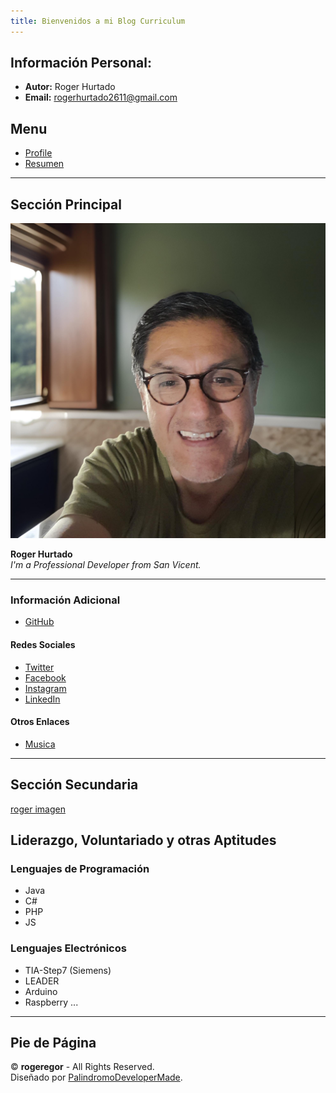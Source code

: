 ```yaml
---
title: Bienvenidos a mi Blog Curriculum
---
```


## Información Personal:
- **Autor:** Roger Hurtado
- **Email:** rogerhurtado2611@gmail.com


## Menu
- [Profile](README#)
- [Resumen](resume#)

---

## Sección Principal

![roger Background](assets/img/developer.jpeg)

**Roger Hurtado**  
*I'm a Professional Developer from San Vicent.*

---

### Información Adicional
- [GitHub](https://github.com/rogerhurtado/rogeregor)

#### Redes Sociales
- [Twitter](#)
- [Facebook](#)
- [Instagram](#)
- [LinkedIn](#)

#### Otros Enlaces
- [Musica](https://youtu.be/x89Gka8ZEWU?si=GEtwnv6CNP3ZtYR7)
  
---

## Sección Secundaria

[roger imagen](assets/img/img029.jpg)

## Liderazgo, Voluntariado y otras Aptitudes

### Lenguajes de Programación
- Java
- C#
- PHP
- JS

### Lenguajes Electrónicos
- TIA-Step7 (Siemens)
- LEADER
- Arduino
- Raspberry ...

---

## Pie de Página

© **rogeregor** - All Rights Reserved.  
Diseñado por [PalindromoDeveloperMade](#).
